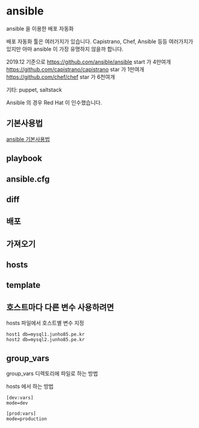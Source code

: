 # ansible
ansible 을 이용한 배포 자동화

배포 자동화 툴은 여러가지가 있습니다. Capistrano, Chef, Ansible 등등 여러가지가 있지만 아마 ansible 이 가장 유명하지 않을까 합니다.

2019.12 기준으로
https://github.com/ansible/ansible start 가 4만여개
https://github.com/capistrano/capistrano star 가 1만여개
https://github.com/chef/chef star 가 6천여개

기타: puppet, saltstack


Ansible 의 경우 Red Hat 이 인수했습니다.

## 기본사용법
[ansible 기본사용법](02.basic.md)

## playbook

## ansible.cfg

## diff

## 배포

## 가져오기

## hosts

## template

## 호스트마다 다른 변수 사용하려면
hosts 파일에서 호스트별 변수 지정
```
host1 db=mysql1.junho85.pe.kr
host2 db=mysql2.junho85.pe.kr
```

## group_vars

group_vars 디렉토리에 파일로 하는 방법

hosts 에서 하는 방법
```
[dev:vars]
mode=dev

[prod:vars]
mode=production
```
